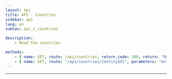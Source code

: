 ```yaml
---
layout: api
title: API - Countries
sidebar: api
lang: en
subnav: api_c_countries

description:
    - Read the countries

methods:
    - { name: GET, route: /api/countries, return_code: 200, return: "Results of the 'country' loop" }
    - { name: GET, route: "/api/countries/{entityId}", parameters: "entityId: The country id", return_code: 200, return: "Results of the 'country' loop for entityId" }
---
```

---